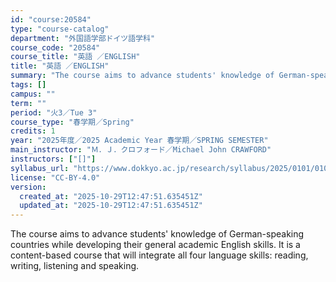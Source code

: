 ```yaml
---
id: "course:20584"
type: "course-catalog"
department: "外国語学部ドイツ語学科"
course_code: "20584"
course_title: "英語 ／ENGLISH"
title: "英語 ／ENGLISH"
summary: "The course aims to advance students' knowledge of German-speaking countries while developing their general academic Engl…"
tags: []
campus: ""
term: ""
period: "火3／Tue 3"
course_type: "春学期／Spring"
credits: 1
year: "2025年度／2025 Academic Year 春学期／SPRING SEMESTER"
main_instructor: "Ｍ．Ｊ．クロフォード／Michael John CRAWFORD"
instructors: ["[]"]
syllabus_url: "https://www.dokkyo.ac.jp/research/syllabus/2025/0101/0101_20584_ja_JP.html"
license: "CC-BY-4.0"
version:
  created_at: "2025-10-29T12:47:51.635451Z"
  updated_at: "2025-10-29T12:47:51.635451Z"
---
```

The course aims to advance students' knowledge of German-speaking countries while developing their general academic English skills. It is a content-based course that will integrate all four language skills: reading, writing, listening and speaking.

